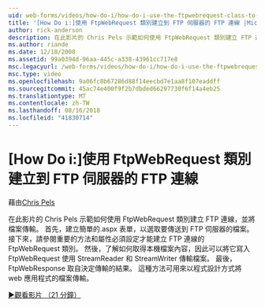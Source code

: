 ```yaml
---
uid: web-forms/videos/how-do-i/how-do-i-use-the-ftpwebrequest-class-to-create-an-ftp-connection-to-a-ftp-server
title: '[How Do i:]使用 FtpWebRequest 類別建立到 FTP 伺服器的 FTP 連線 |Microsoft Docs'
author: rick-anderson
description: 在此影片的 Chris Pels 示範如何使用 FtpWebRequest 類別建立 FTP 連線，並將檔案傳輸。 首先，建立簡單的.aspx 表單，以選取...
ms.author: riande
ms.date: 12/18/2008
ms.assetid: 99a0394d-96aa-445c-a338-43961cc717e8
msc.legacyurl: /web-forms/videos/how-do-i/how-do-i-use-the-ftpwebrequest-class-to-create-an-ftp-connection-to-a-ftp-server
msc.type: video
ms.openlocfilehash: 9a06fc8b67286d88f14eecbd7e1aa8f107eaddff
ms.sourcegitcommit: 45ac74e400f9f2b7dbded66297730f6f14a4eb25
ms.translationtype: MT
ms.contentlocale: zh-TW
ms.lasthandoff: 08/16/2018
ms.locfileid: "41830714"
---
```

<a name="how-do-i-use-the-ftpwebrequest-class-to-create-an-ftp-connection-to-a-ftp-server"></a>[How Do i:]使用 FtpWebRequest 類別建立到 FTP 伺服器的 FTP 連線
====================
藉由[Chris Pels](https://twitter.com/chrispels)

在此影片的 Chris Pels 示範如何使用 FtpWebRequest 類別建立 FTP 連線，並將檔案傳輸。 首先，建立簡單的.aspx 表單，以選取要傳送到 FTP 伺服器的檔案。 接下來，請參閱重要的方法和屬性必須設定才能建立 FTP 連線的 FtpWebRequest 類別。 然後，了解如何取得本機檔案內容，因此可以將它寫入 FtpWebRequest 使用 StreamReader 和 StreamWriter 傳輸檔案。 最後，FtpWebResponse 取自決定傳輸的結果。 這種方法可用來以程式設計方式將 web 應用程式的檔案傳輸。

[&#9654;觀看影片 （21 分鐘）](https://channel9.msdn.com/Blogs/ASP-NET-Site-Videos/how-do-i-use-the-ftpwebrequest-class-to-create-an-ftp-connection-to-a-ftp-server)
